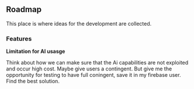 ## Roadmap

This place is where ideas for the development are collected.

### Features
**Limitation for AI usasge**

Think about how we can make sure that the Ai capabilities are not exploited and occur high cost. Maybe give users a contingent. But give me the opportunity for testing to have full coningent, save it in my firebase user. Find the best solution.
